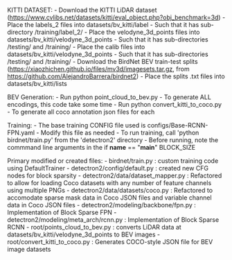 KITTI DATASET:
    - Download the KITTI LiDAR dataset (https://www.cvlibs.net/datasets/kitti/eval_object.php?obj_benchmark=3d)
    - Place the labels_2 files into datasets/bv_kitti/label
        - Such that it has sub-directory /training/label_2/
    - Place the velodyne_3d_points files into datasets/bv_kitti/velodyne_3d_points
        - Such that it has sub-directories /testing/ and /training/
    - Place the calib files into datasets/bv_kitti/velodyne_3d_points
        - Such that it has sub-directories /testing/ and /training/
    - Download the BirdNet BEV train-test splits (https://xiaozhichen.github.io/files/mv3d/imagesets.tar.gz, from https://github.com/AlejandroBarrera/birdnet2)
    - Place the splits .txt files into datasets/bv_kitti/lists

BEV Generation:
    - Run python point_cloud_to_bev.py
        - To generate ALL encodings, this code take some time
    - Run python convert_kitti_to_coco.py
        - To generate all coco annotation json files for each

Training:
    - The base training CONFIG file used is configs/Base-RCNN-FPN.yaml
        - Modify this file as needed
    - To run training, call 'python birdnet/train.py' from the 'detectron2' directory
        - Before running, note the commmand line arguments in the if __name__ == "__main__" BLOCK_SIZE



Primary modified or created files:
    - birdnet/train.py : custom training code using DefaultTrainer
    - detectron2/config/default.py : created new CFG nodes for block sparsity
    - detectron2/data/dataset_mapper.py : Refactored to allow for loading Coco datasets with any number of feature channels using multiple PNGs
    - detectron2/data/datasets/coco.py : Refactored to accomodate sparse mask data in Coco JSON files and variable channel data in Coco JSON files
    - detectron2/modeling/backbone/fpn.py : Implementation of Block Sparse FPN
    - detectron2/modeling/meta_arch/rcnn.py : Implementation of Block Sparse RCNN
    - root/points_cloud_to_bev.py : converts LiDAR data at datasets/bv_kitti/velodyne_3d_points to BEV images
    - root/convert_kitti_to_coco.py : Generates COCO-style JSON file for BEV image datasets